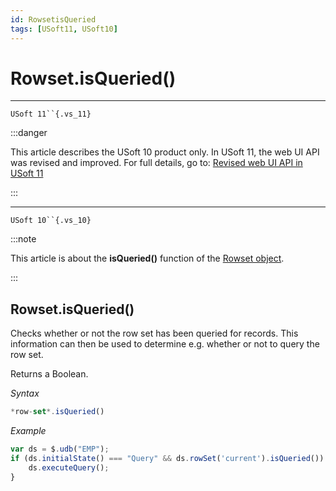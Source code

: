 ```yaml
---
id: RowsetisQueried
tags: [USoft11, USoft10]
---
```

# Rowset.isQueried()



----

`USoft 11``{.vs_11}`


:::danger

This article describes the USoft 10 product only.
In USoft 11, the web UI API was revised and improved. For full details, go to:
[Revised web UI API in USoft 11](/docs/Web_and_app_UIs/UDB_udb/Revised_web_UI_API_in_USoft_11.md)

:::

----

`USoft 10``{.vs_10}`


:::note

This article is about the **isQueried()** function of the [Rowset object](/docs/Web_and_app_UIs/UDB_Rowset/UDB_Rowset_object.md).

:::

## **Rowset.isQueried()**

Checks whether or not the row set has been queried for records. This information can then be used to determine e.g. whether or not to query the row set.

Returns a Boolean.

*Syntax*

```js
*row-set*.isQueried()
```

*Example*

```js
var ds = $.udb("EMP");
if (ds.initialState() === "Query" && ds.rowSet('current').isQueried()) {
    ds.executeQuery();
}
```

 